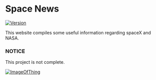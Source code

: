 # Space News

[![Version](https://img.shields.io/badge/Version-v1.0.0-blue)]()

This website compiles some useful information regarding spaceX and NASA.

### NOTICE

This project is not complete.

[![ImageOfThing](https://raw.githubusercontent.com/memecx/filedump/master/img/space-newsthing.png)]()
